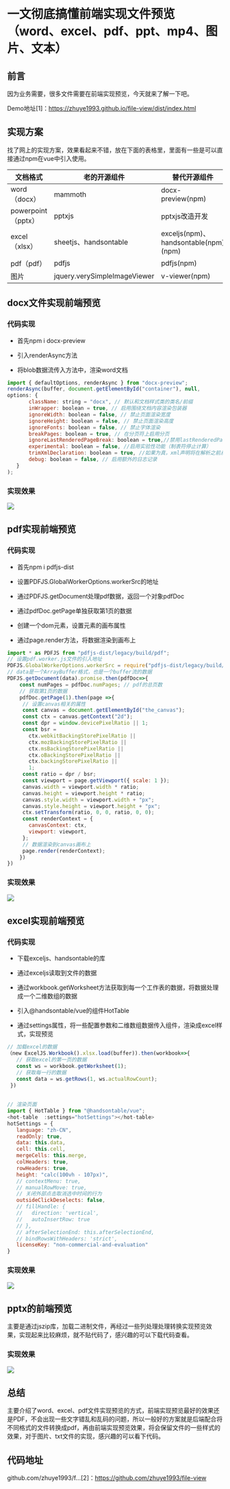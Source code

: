 # 一文彻底搞懂前端实现文件预览（word、excel、pdf、ppt、mp4、图片、文本）

## 前言

因为业务需要，很多文件需要在前端实现预览，今天就来了解一下吧。

Demo地址[1]：https://zhuye1993.github.io/file-view/dist/index.html

## 实现方案

找了网上的实现方案，效果看起来不错，放在下面的表格里，里面有一些是可以直接通过npm在vue中引入使用。

| 文档格式             | 老的开源组件                       | 替代开源组件                              |
| ---------------- | ---------------------------- | ----------------------------------- |
| word（docx）       | mammoth                      | docx-preview(npm)                   |
| powerpoint（pptx） | pptxjs                       | pptxjs改造开发                          |
| excel（xlsx）      | sheetjs、handsontable         | exceljs(npm)、handsontable(npm)(npm) |
| pdf（pdf）         | pdfjs                        | pdfjs(npm)                          |
| 图片               | jquery.verySimpleImageViewer | v-viewer(npm)                       |

## docx文件实现前端预览

### 代码实现

- 首先npm i docx-preview

- 引入renderAsync方法

- 将blob数据流传入方法中，渲染word文档

```js
import { defaultOptions, renderAsync } from "docx-preview";
renderAsync(buffer, document.getElementById("container"), null,
options: {
       className: string = "docx", // 默认和文档样式类的类名/前缀
       inWrapper: boolean = true, // 启用围绕文档内容渲染包装器
       ignoreWidth: boolean = false, // 禁止页面渲染宽度
       ignoreHeight: boolean = false, // 禁止页面渲染高度
       ignoreFonts: boolean = false, // 禁止字体渲染
       breakPages: boolean = true, // 在分页符上启用分页
       ignoreLastRenderedPageBreak: boolean = true,//禁用lastRenderedPageBreak元素的分页
       experimental: boolean = false, //启用实验性功能（制表符停止计算）
       trimXmlDeclaration: boolean = true, //如果为真，xml声明将在解析之前从xml文档中删除
       debug: boolean = false, // 启用额外的日志记录
   }
);
```

### 实现效果

![](../../\imgs\fe-preview-1.jpg)

## pdf实现前端预览

### 代码实现

- 首先npm i pdfjs-dist

- 设置PDFJS.GlobalWorkerOptions.workerSrc的地址

- 通过PDFJS.getDocument处理pdf数据，返回一个对象pdfDoc

- 通过pdfDoc.getPage单独获取第1页的数据

- 创建一个dom元素，设置元素的画布属性

- 通过page.render方法，将数据渲染到画布上

```js
import * as PDFJS from "pdfjs-dist/legacy/build/pdf";
// 设置pdf.worker.js文件的引入地址
PDFJS.GlobalWorkerOptions.workerSrc = require("pdfjs-dist/legacy/build/pdf.worker.entry.js");
// data是一个ArrayBuffer格式，也是一个buffer流的数据
PDFJS.getDocument(data).promise.then(pdfDoc=>{
    const numPages = pdfDoc.numPages; // pdf的总页数
    // 获取第1页的数据
    pdfDoc.getPage(1).then(page =>{
     // 设置canvas相关的属性
     const canvas = document.getElementById("the_canvas");
     const ctx = canvas.getContext("2d");
     const dpr = window.devicePixelRatio || 1;
     const bsr =
       ctx.webkitBackingStorePixelRatio ||
       ctx.mozBackingStorePixelRatio ||
       ctx.msBackingStorePixelRatio ||
       ctx.oBackingStorePixelRatio ||
       ctx.backingStorePixelRatio ||
       1;
     const ratio = dpr / bsr;
     const viewport = page.getViewport({ scale: 1 });
     canvas.width = viewport.width * ratio;
     canvas.height = viewport.height * ratio;
     canvas.style.width = viewport.width + "px";
     canvas.style.height = viewport.height + "px";
     ctx.setTransform(ratio, 0, 0, ratio, 0, 0);
     const renderContext = {
       canvasContext: ctx,
       viewport: viewport,
     };
     // 数据渲染到canvas画布上
     page.render(renderContext);
    })
})
```

### 实现效果

![](../../\imgs\fe-preview-2.jpg)

## excel实现前端预览

### 代码实现

- 下载exceljs、handsontable的库

- 通过exceljs读取到文件的数据

- 通过workbook.getWorksheet方法获取到每一个工作表的数据，将数据处理成一个二维数组的数据

- 引入@handsontable/vue的组件HotTable

- 通过settings属性，将一些配置参数和二维数组数据传入组件，渲染成excel样式，实现预览

```js
// 加载excel的数据
（new ExcelJS.Workbook().xlsx.load(buffer)).then(workbook=>{
   // 获取excel的第一页的数据
   const ws = workbook.getWorksheet(1);
   // 获取每一行的数据
   const data = ws.getRows(1, ws.actualRowCount);
 })
 
 
// 渲染页面
import { HotTable } from "@handsontable/vue";
<hot-table  :settings="hotSettings"></hot-table>
hotSettings = {
   language: "zh-CN",
   readOnly: true,
   data: this.data,
   cell: this.cell,
   mergeCells: this.merge,
   colHeaders: true,
   rowHeaders: true,
   height: "calc(100vh - 107px)",
   // contextMenu: true,
   // manualRowMove: true,
   // 关闭外部点击取消选中时间的行为
   outsideClickDeselects: false,
   // fillHandle: {
   //   direction: 'vertical',
   //   autoInsertRow: true
   // },
   // afterSelectionEnd: this.afterSelectionEnd,
   // bindRowsWithHeaders: 'strict',
   licenseKey: "non-commercial-and-evaluation"
}
```

### 实现效果

![](../../\imgs\fe-preview-3.jpg)

## pptx的前端预览

主要是通过jszip库，加载二进制文件，再经过一些列处理处理转换实现预览效果，实现起来比较麻烦，就不贴代码了，感兴趣的可以下载代码查看。

### 实现效果

![](../../\imgs\fe-preview-4.jpg)

## 总结

主要介绍了word、excel、pdf文件实现预览的方式，前端实现预览最好的效果还是PDF，不会出现一些文字错乱和乱码的问题，所以一般好的方案就是后端配合将不同格式的文件转换成pdf，再由前端实现预览效果，将会保留文件的一些样式的效果，对于图片、txt文件的实现，感兴趣的可以看下代码。

## 代码地址

github.com/zhuye1993/f…[2]：https://github.com/zhuye1993/file-view
